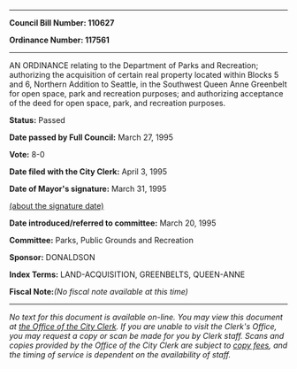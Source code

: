 

********

**Council Bill Number: 110627**
   
**Ordinance Number: 117561**
********

 AN ORDINANCE relating to the Department of Parks and Recreation; authorizing the acquisition of certain real property located within Blocks 5 and 6, Northern Addition to Seattle, in the Southwest Queen Anne Greenbelt for open space, park and recreation purposes; and authorizing acceptance of the deed for open space, park, and recreation purposes.

**Status:** Passed
   
**Date passed by Full Council:** March 27, 1995
   
**Vote:** 8-0
   
**Date filed with the City Clerk:** April 3, 1995
   
**Date of Mayor's signature:** March 31, 1995
   
[(about the signature date)](/~public/approvaldate.htm)
   
   
   
**Date introduced/referred to committee:** March 20, 1995
   
**Committee:** Parks, Public Grounds and Recreation
   
**Sponsor:** DONALDSON
   
   
**Index Terms:** LAND-ACQUISITION, GREENBELTS, QUEEN-ANNE

**Fiscal Note:**_(No fiscal note available at this time)_
********

_No text for this document is available on-line. You may view this document at [the Office of the City Clerk](http://www.seattle.gov/leg/clerk/contactUs.htm). If you are unable to visit the Clerk's Office, you may request a copy or scan be made for you by Clerk staff. Scans and copies provided by the Office of the City Clerk are subject to [copy fees](http://clerk.seattle.gov/~public/clerkfees.htm), and the timing of service is dependent on the availability of staff._

